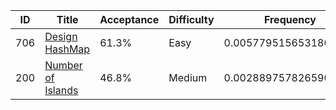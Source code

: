 |ID|Title|Acceptance|Difficulty|Frequency|
|----|-----|----|---|---|
|706|[Design HashMap]( https://leetcode.com/problems/design-hashmap)|61.3%|Easy|0.005779515653180723|
|200|[Number of Islands]( https://leetcode.com/problems/number-of-islands)|46.8%|Medium|0.0028897578265903614|
